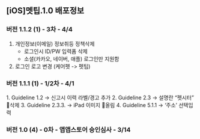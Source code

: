 ## [iOS]멧팁.1.0 배포정보

### 버전 1.1.2 (1) - 3차 - 4/4
1. 개인정보(이메일) 정보취등 정책삭제
    * 로그인시 ID/PW 입력폼 삭제
    * 소셜(카카오, 네이버, 애플) 로그인만 지원함
2. 로그인 로고 변경 (케어펫 -> 펫팁)

### 버전 1.1.1 (1) - 1/2차 - 4/1
1. Guideline 1.2 → 신고시 이력 라벨/경고 추가
2. Guideline 2.3 → 설명란 “펫시터” 삭제
3. Guideline 2.3.3. → iPad 이미지 올림
4. Guideline 5.1.1 → ‘주소’ 선택입력

### 버전 1.0 (4) - 0차 - 앱앱스토어 승인심사 - 3/14
